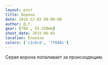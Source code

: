 ```yaml
---
layout: post
title: Ворона
date: 2016-12-02 00:00:00
author: Д.Г.
gear: [70D , 55-250mm]
shoot_date: 2015-06-02
location: Ёльбаза
colors: ['c2c6cd', '7f848c']
---
```


Серая ворона попаливает за происходящим.
